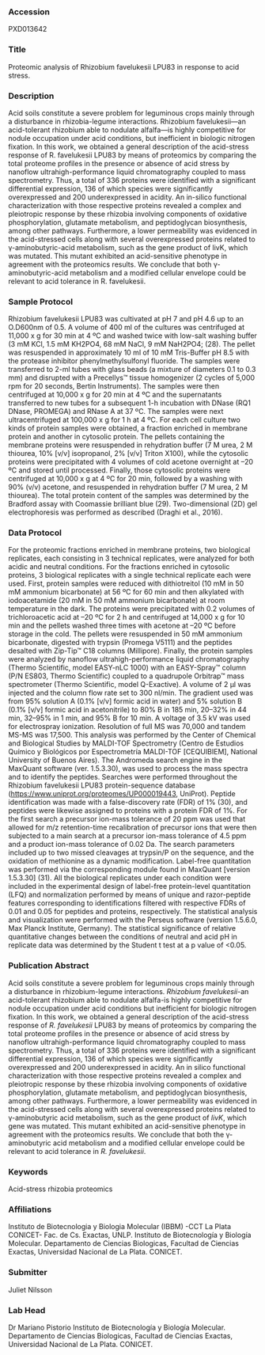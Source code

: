 ### Accession
PXD013642

### Title
Proteomic analysis of Rhizobium favelukesii LPU83 in response to acid stress.

### Description
Acid soils constitute a severe problem for leguminous crops mainly through a disturbance in rhizobia-legume interactions. Rhizobium favelukesii—an acid-tolerant rhizobium able to nodulate alfalfa—is highly competitive for nodule occupation under acid conditions, but inefficient in biologic nitrogen fixation. In this work, we obtained a general description of the acid-stress response of R. favelukesii LPU83 by means of proteomics by comparing the total proteome profiles in the presence or absence of acid stress by nanoflow ultrahigh-performance liquid chromatography coupled to mass spectrometry. Thus, a total of 336 proteins were identified with a significant differential expression, 136 of which species were significantly overexpressed and 200 underexpressed in acidity. An in-silico functional characterization with those respective proteins revealed a complex and pleiotropic response by these rhizobia involving components of oxidative phosphorylation, glutamate metabolism, and peptidoglycan biosynthesis, among other pathways. Furthermore, a lower permeability was evidenced in the acid-stressed cells along with several overexpressed proteins related to γ-aminobutyric-acid metabolism, such as the gene product of livK, which was mutated. This mutant exhibited an acid-sensitive phenotype in agreement with the proteomics results. We conclude that both γ-aminobutyric-acid metabolism and a modified cellular envelope could be relevant to acid tolerance in R. favelukesii.

### Sample Protocol
Rhizobium favelukesii LPU83 was cultivated at pH 7 and pH 4.6 up to an O.D600nm of 0.5. A volume of 400 ml of the cultures was centrifuged at 11,000 x g for 30 min at 4 ºC and washed twice with low-salt washing buffer (3 mM KCl, 1.5 mM KH2PO4, 68 mM NaCl, 9 mM NaH2PO4; (28). The pellet was resuspended in approximately 10 ml of 10 mM Tris-Buffer pH 8.5 with the protease inhibitor phenylmethylsulfonyl fluoride. The samples were transferred to 2-ml tubes with glass beads (a mixture of diameters 0.1 to 0.3 mm) and disrupted with a Precellys™ tissue homogenizer (2 cycles of 5,000 rpm for 20 seconds, Bertin Instruments). The samples were then centrifuged at 10,000 x g for 20 min at 4 ºC and the supernatants transferred to new tubes for a subsequent 1-h incubation with DNase (RQ1 DNase, PROMEGA) and RNase A at 37 ºC. The samples were next ultracentrifuged at 100,000 x g for 1 h at 4 ºC. For each cell culture two kinds of protein samples were obtained, a fraction enriched in membrane protein and another in cytosolic protein. The pellets containing the membrane proteins were resuspended in rehydration buffer (7 M urea, 2 M thiourea, 10% [v/v] isopropanol, 2% [v/v] Triton X100), while the cytosolic proteins were precipitated with 4 volumes of cold acetone overnight at –20 ºC and stored until processed. Finally, those cytosolic proteins were centrifuged at 10,000 x g at 4 ºC for 20 min, followed by a washing with 90% (v/v) acetone, and resuspended in rehydration buffer (7 M urea, 2 M thiourea). The total protein content of the samples was determined by the Bradford assay with Coomassie brilliant blue (29). Two-dimensional (2D) gel electrophoresis was performed as described (Draghi et al., 2016).

### Data Protocol
For the proteomic fractions enriched in membrane proteins, two biological replicates, each consisting in 3 technical replicates, were analyzed for both acidic and neutral conditions. For the fractions enriched in cytosolic proteins, 3 biological replicates with a single technical replicate each were used. First, protein samples were reduced with dithiotreitol (10 mM in 50 mM ammonium bicarbonate) at 56 ºC for 60 min and then alkylated with iodoacetamide (20 mM in 50 mM ammonium bicarbonate) at room temperature in the dark. The proteins were precipitated with 0.2 volumes of trichloroacetic acid at –20 ºC for 2 h and centrifuged at 14,000 x g for 10 min and the pellets washed three times with acetone at –20 ºC before storage in the cold. The pellets were resuspended in 50 mM ammonium bicarbonate, digested with trypsin (Promega V5111) and the peptides desalted with Zip-Tip™ C18 columns (Millipore). Finally, the protein samples were analyzed by nanoflow ultrahigh-performance liquid chromatography (Thermo Scientific, model EASY-nLC 1000) with an EASY-Spray™ column (P/N ES803, Thermo Scientific) coupled to a quadrupole Orbitrap™ mass spectrometer (Thermo Scientific, model Q-Exactive). A volume of 2 µl was injected and the column flow rate set to 300 nl/min. The gradient used was from 95% solution A (0.1% [v/v] formic acid in water) and 5% solution B (0.1% [v/v] formic acid in acetonitrile) to 80% B in 185 min, 20–32% in 44 min, 32–95% in 1 min, and 95% B for 10 min. A voltage of 3.5 kV was used for electrospray ionization. Resolution of full MS was 70,000 and tandem MS-MS was 17,500. This analysis was performed by the Center of Chemical and Biological Studies by MALDI-TOF Spectrometry (Centro de Estudios Químico y Biológicos por Espectrometría MALDI-TOF [CEQUIBIEM], National University of Buenos Aires).  The Andromeda search engine in the MaxQuant software (ver. 1.5.3.30), was used to process the mass spectra and to identify the peptides. Searches were performed throughout the Rhizobium favelukesii LPU83 protein-sequence database (https://www.uniprot.org/proteomes/UP000019443, UniProt). Peptide identification was made with a false-discovery rate (FDR) of 1% (30), and peptides were likewise assigned to proteins with a protein FDR of 1%. For the first search a precursor ion-mass tolerance of 20 ppm was used that allowed for m/z retention-time recalibration of precursor ions that were then subjected to a main search at a precursor ion-mass tolerance of 4.5 ppm and a product ion-mass tolerance of 0.02 Da. The search parameters included up to two missed cleavages at trypsin/P on the sequence, and the oxidation of methionine as a dynamic modification. Label-free quantitation was performed via the corresponding module found in MaxQuant [version 1.5.3.30] (31). All the biological replicates under each condition were included in the experimental design of label-free protein-level quantitation (LFQ) and normalization performed by means of unique and razor-peptide features corresponding to identifications filtered with respective FDRs of 0.01 and 0.05 for peptides and proteins, respectively. The statistical analysis and visualization were performed with the Perseus software (version 1.5.6.0, Max Planck Institute, Germany). The statistical significance of relative quantitative changes between the conditions of neutral and acid pH in replicate data was determined by the Student t test at a p value of <0.05.

### Publication Abstract
Acid soils constitute a severe problem for leguminous crops mainly through a disturbance in rhizobium-legume interactions. <i>Rhizobium favelukesii</i>-an acid-tolerant rhizobium able to nodulate alfalfa-is highly competitive for nodule occupation under acid conditions but inefficient for biologic nitrogen fixation. In this work, we obtained a general description of the acid-stress response of <i>R. favelukesii</i> LPU83 by means of proteomics by comparing the total proteome profiles in the presence or absence of acid stress by nanoflow ultrahigh-performance liquid chromatography coupled to mass spectrometry. Thus, a total of 336 proteins were identified with a significant differential expression, 136 of which species were significantly overexpressed and 200 underexpressed in acidity. An in silico functional characterization with those respective proteins revealed a complex and pleiotropic response by these rhizobia involving components of oxidative phosphorylation, glutamate metabolism, and peptidoglycan biosynthesis, among other pathways. Furthermore, a lower permeability was evidenced in the acid-stressed cells along with several overexpressed proteins related to &#x3b3;-aminobutyric acid metabolism, such as the gene product of <i>livK</i>, which gene was mutated. This mutant exhibited an acid-sensitive phenotype in agreement with the proteomics results. We conclude that both the &#x3b3;-aminobutyric acid metabolism and a modified cellular envelope could be relevant to acid tolerance in <i>R. favelukesii</i>.

### Keywords
Acid-stress rhizobia proteomics

### Affiliations
Instituto de Biotecnologia y Biologia Molecular (IBBM) -CCT La Plata CONICET- Fac. de Cs. Exactas, UNLP.
Instituto de Biotecnología y Biología Molecular. Departamento de Ciencias Biologicas, Facultad de Ciencias Exactas, Universidad Nacional de La Plata. CONICET.

### Submitter
Juliet Nilsson

### Lab Head
Dr Mariano Pistorio
Instituto de Biotecnología y Biología Molecular. Departamento de Ciencias Biologicas, Facultad de Ciencias Exactas, Universidad Nacional de La Plata. CONICET.


